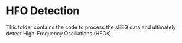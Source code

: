 # HFO Detection

This folder contains the code to process the sEEG data and ultimately detect High-Frequency Oscillations (HFOs).